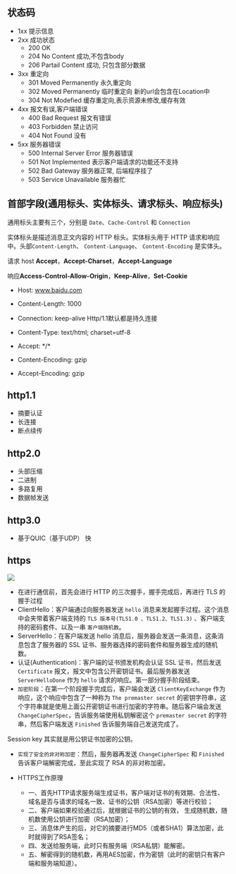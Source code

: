 

## 状态码

- 1xx 提示信息
- 2xx 成功状态
    - 200 OK
    - 204 No Content 成功,不包含body
    - 206 Partail Content 成功, 只包含部分数据
- 3xx 重定向
    - 301 Moved Permanently 永久重定向
    - 302 Moved Permanently 临时重定向 新的url会包含在Location中
    - 304 Not Modefied 缓存重定向,表示资源未修改,缓存有效
- 4xx 报文有误,客户端错误
    - 400 Bad Request 报文有错误
    - 403 Forbidden 禁止访问
    - 404 Not Found 没有
- 5xx 服务器错误
    - 500 Internal Server Error 服务器错误
    - 501 Not Implemented 表示客户端请求的功能还不支持
    - 502 Bad Gateway 服务器正常, 后端程序挂了
    - 503 Service Unavailable 服务器忙



## 首部字段(通用标头`、`实体标头`、`请求标头`、`响应标头)

通用标头主要有三个，分别是 `Date`、`Cache-Control` 和 `Connection`

实体标头是描述消息正文内容的 HTTP 标头。实体标头用于 HTTP 请求和响应中。头部`Content-Length`、 `Content-Language`、 `Content-Encoding` 是实体头。

请求 host **Accept**，**Accept-Charset**，**Accept-Language**

响应**Access-Control-Allow-Origin**，**Keep-Alive**，**Set-Cookie**	

- Host: www.baidu.com
- Content-Length: 1000
- Connection: keep-alive Http/1.1默认都是持久连接

- Content-Type: text/html; charset=utf-8

- Accept: \*/\*

- Content-Encoding: gzip
- Accept-Encoding: gzip

## http1.1

- 摘要认证
- 长连接
- 断点续传

## http2.0

- 头部压缩
- 二进制
- 多路复用
- 数据帧发送

 ## http3.0

- 基于QUIC（基于UDP） 快

## https

![](/Users/xiaohei/private/notebook/pic/v2-78cbd8ad976a559130e9079bdc40a5c7_b.jpg)

- 在进行通信前，首先会进行 HTTP 的三次握手，握手完成后，再进行 TLS 的握手过程
- ClientHello：客户端通过向服务器发送 `hello` 消息来发起握手过程。这个消息中会夹带着客户端支持的 `TLS 版本号(TLS1.0 、TLS1.2、TLS1.3)` 、客户端支持的密码套件、以及一串 `客户端随机数`。
- ServerHello：在客户端发送 hello 消息后，服务器会发送一条消息，这条消息包含了服务器的 SSL 证书、服务器选择的密码套件和服务器生成的随机数。
- 认证(Authentication)：客户端的证书颁发机构会认证 SSL 证书，然后发送 `Certificate` 报文，报文中包含公开密钥证书。最后服务器发送 `ServerHelloDone` 作为 `hello` 请求的响应。第一部分握手阶段结束。
- `加密阶段`：在第一个阶段握手完成后，客户端会发送 `ClientKeyExchange` 作为响应，这个响应中包含了一种称为 `The premaster secret` 的密钥字符串，这个字符串就是使用上面公开密钥证书进行加密的字符串。随后客户端会发送 `ChangeCipherSpec`，告诉服务端使用私钥解密这个 `premaster secret` 的字符串，然后客户端发送 `Finished` 告诉服务端自己发送完成了。

Session key 其实就是用公钥证书加密的公钥。

- `实现了安全的非对称加密`：然后，服务器再发送 `ChangeCipherSpec` 和 `Finished` 告诉客户端解密完成，至此实现了 RSA 的非对称加密。

- HTTPS工作原理
  - 一、首先HTTP请求服务端生成证书，客户端对证书的有效期、合法性、域名是否与请求的域名一致、证书的公钥（RSA加密）等进行校验；
  - 二、客户端如果校验通过后，就根据证书的公钥的有效， 生成随机数，随机数使用公钥进行加密（RSA加密）；
  - 三、消息体产生的后，对它的摘要进行MD5（或者SHA1）算法加密，此时就得到了RSA签名；
  - 四、发送给服务端，此时只有服务端（RSA私钥）能解密。
  - 五、解密得到的随机数，再用AES加密，作为密钥（此时的密钥只有客户端和服务端知道）。

